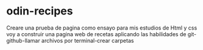 # odin-recipes
Creare una prueba de pagina como ensayo para mis estudios de Html y css voy a construir una pagina web de recetas aplicando las habilidades de git-github-llamar archivos por terminal-crear carpetas